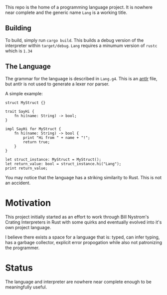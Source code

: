 This repo is the home of a programming language project. It is nowhere near complete and the generic name `Lang` is a working title.

## Building
To build, simply run `cargo build`. This builds a debug version of the interpreter within `target/debug`.
`Lang` requires a minumum version of `rustc` which is `1.34`

## The Language
The grammar for the language is described in `Lang.g4`. This is an [antlr](https://www.antlr.org/) file, but antlr is not used to generate a lexer nor parser.

A simple example:
```
struct MyStruct {}

trait SayHi {
    fn hi(name: String) -> bool;
}

impl SayHi for MyStruct {
    fn hi(name: String) -> bool {
        print "Hi from " + name + "!";
        return true;
    }
}

let struct_instance: MyStruct = MyStruct();
let return_value: bool = struct_instance.hi("Lang");
print return_value;
```
You may notice that the language has a striking similarity to Rust. This is not an accident.

# Motivation
This project initially started as an effort to work through Bill Nystrom's Crating Interpreters in Rust
with some quirks and eventually evolved into it's own project language.

I believe there exists a space for a language that is: typed, can infer typing, has a garbage collector,
explicit error propogation while also not patronizing the programmer.

# Status
The language and interpreter are nowhere near complete enough to be meaningfully useful.
